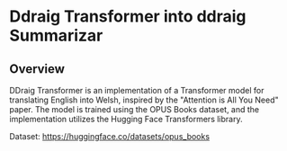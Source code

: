 # Ddraig Transformer into ddraig Summarizar

## Overview

DDraig Transformer is an implementation of a Transformer model for translating English into Welsh, inspired by the "Attention is All You Need" paper. The model is trained using the OPUS Books dataset, and the implementation utilizes the Hugging Face Transformers library.


Dataset:
https://huggingface.co/datasets/opus_books
